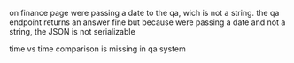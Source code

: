 on finance page were passing a date to the qa, wich is not a string.
the qa endpoint returns an answer fine but because were passing a date and not a string, the JSON is not serializable


time vs time comparison is missing in qa system

